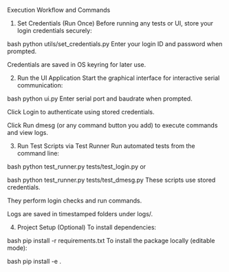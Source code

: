 Execution Workflow and Commands
1. Set Credentials (Run Once)
Before running any tests or UI, store your login credentials securely:

bash
python utils/set_credentials.py
Enter your login ID and password when prompted.

Credentials are saved in OS keyring for later use.

2. Run the UI Application
Start the graphical interface for interactive serial communication:

bash
python ui.py
Enter serial port and baudrate when prompted.

Click Login to authenticate using stored credentials.

Click Run dmesg (or any command button you add) to execute commands and view logs.

3. Run Test Scripts via Test Runner
Run automated tests from the command line:

bash
python test_runner.py tests/test_login.py
or

bash
python test_runner.py tests/test_dmesg.py
These scripts use stored credentials.

They perform login checks and run commands.

Logs are saved in timestamped folders under logs/.

4. Project Setup (Optional)
To install dependencies:

bash
pip install -r requirements.txt
To install the package locally (editable mode):

bash
pip install -e .
